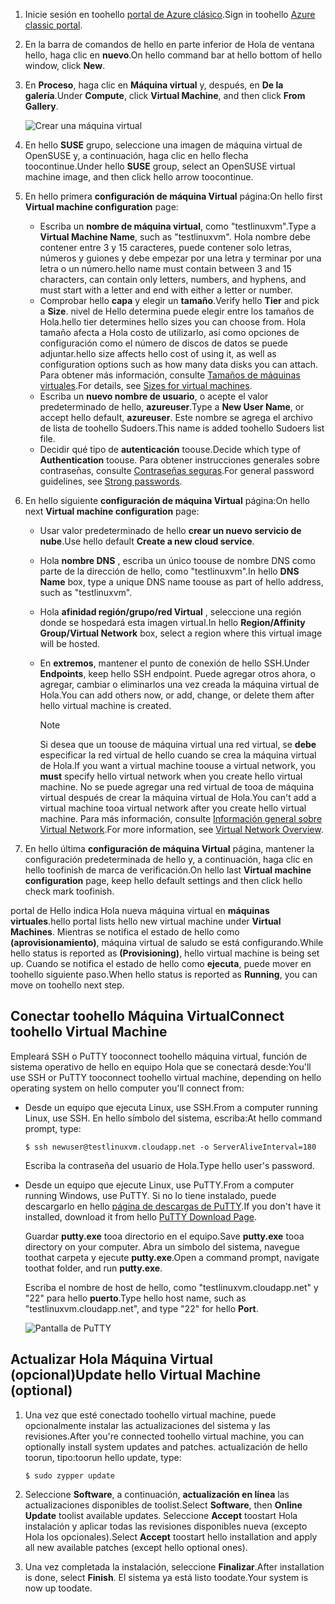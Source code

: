 1. <span data-ttu-id="3c2f9-101">Inicie sesión en toohello [portal de Azure clásico](http://manage.windowsazure.com).</span><span class="sxs-lookup"><span data-stu-id="3c2f9-101">Sign in toohello [Azure classic portal](http://manage.windowsazure.com).</span></span>  
2. <span data-ttu-id="3c2f9-102">En la barra de comandos de hello en parte inferior de Hola de ventana hello, haga clic en **nuevo**.</span><span class="sxs-lookup"><span data-stu-id="3c2f9-102">On hello command bar at hello bottom of hello window, click **New**.</span></span>
3. <span data-ttu-id="3c2f9-103">En **Proceso**, haga clic en **Máquina virtual** y, después, en **De la galería**.</span><span class="sxs-lookup"><span data-stu-id="3c2f9-103">Under **Compute**, click **Virtual Machine**, and then click **From Gallery**.</span></span>
   
    ![Crear una máquina virtual][Image1]
4. <span data-ttu-id="3c2f9-105">En hello **SUSE** grupo, seleccione una imagen de máquina virtual de OpenSUSE y, a continuación, haga clic en hello flecha toocontinue.</span><span class="sxs-lookup"><span data-stu-id="3c2f9-105">Under hello **SUSE** group, select an OpenSUSE virtual machine image, and then click hello arrow toocontinue.</span></span>
5. <span data-ttu-id="3c2f9-106">En hello primera **configuración de máquina Virtual** página:</span><span class="sxs-lookup"><span data-stu-id="3c2f9-106">On hello first **Virtual machine configuration** page:</span></span>
   
   * <span data-ttu-id="3c2f9-107">Escriba un **nombre de máquina virtual**, como "testlinuxvm".</span><span class="sxs-lookup"><span data-stu-id="3c2f9-107">Type a **Virtual Machine Name**, such as "testlinuxvm".</span></span> <span data-ttu-id="3c2f9-108">Hola nombre debe contener entre 3 y 15 caracteres, puede contener solo letras, números y guiones y debe empezar por una letra y terminar por una letra o un número.</span><span class="sxs-lookup"><span data-stu-id="3c2f9-108">hello name must contain between 3 and 15 characters, can contain only letters, numbers, and hyphens, and must start with a letter and end with either a letter or number.</span></span>
   * <span data-ttu-id="3c2f9-109">Comprobar hello **capa** y elegir un **tamaño**.</span><span class="sxs-lookup"><span data-stu-id="3c2f9-109">Verify hello **Tier** and pick a **Size**.</span></span> <span data-ttu-id="3c2f9-110">nivel de Hello determina puede elegir entre los tamaños de Hola.</span><span class="sxs-lookup"><span data-stu-id="3c2f9-110">hello tier determines hello sizes you can choose from.</span></span> <span data-ttu-id="3c2f9-111">Hola tamaño afecta a Hola costo de utilizarlo, así como opciones de configuración como el número de discos de datos se puede adjuntar.</span><span class="sxs-lookup"><span data-stu-id="3c2f9-111">hello size affects hello cost of using it, as well as configuration options such as how many data disks you can attach.</span></span> <span data-ttu-id="3c2f9-112">Para obtener más información, consulte [Tamaños de máquinas virtuales](../articles/virtual-machines/linux/sizes.md?toc=%2fazure%2fvirtual-machines%2flinux%2ftoc.json).</span><span class="sxs-lookup"><span data-stu-id="3c2f9-112">For details, see [Sizes for virtual machines](../articles/virtual-machines/linux/sizes.md?toc=%2fazure%2fvirtual-machines%2flinux%2ftoc.json).</span></span>
   * <span data-ttu-id="3c2f9-113">Escriba un **nuevo nombre de usuario**, o acepte el valor predeterminado de hello, **azureuser**.</span><span class="sxs-lookup"><span data-stu-id="3c2f9-113">Type a **New User Name**, or accept hello default, **azureuser**.</span></span> <span data-ttu-id="3c2f9-114">Este nombre se agrega el archivo de lista de toohello Sudoers.</span><span class="sxs-lookup"><span data-stu-id="3c2f9-114">This name is added toohello Sudoers list file.</span></span>
   * <span data-ttu-id="3c2f9-115">Decidir qué tipo de **autenticación** toouse.</span><span class="sxs-lookup"><span data-stu-id="3c2f9-115">Decide which type of **Authentication** toouse.</span></span> <span data-ttu-id="3c2f9-116">Para obtener instrucciones generales sobre contraseñas, consulte [Contraseñas seguras](http://msdn.microsoft.com/library/ms161962.aspx).</span><span class="sxs-lookup"><span data-stu-id="3c2f9-116">For general password guidelines, see [Strong passwords](http://msdn.microsoft.com/library/ms161962.aspx).</span></span>
6. <span data-ttu-id="3c2f9-117">En hello siguiente **configuración de máquina Virtual** página:</span><span class="sxs-lookup"><span data-stu-id="3c2f9-117">On hello next **Virtual machine configuration** page:</span></span>
   
   * <span data-ttu-id="3c2f9-118">Usar valor predeterminado de hello **crear un nuevo servicio de nube**.</span><span class="sxs-lookup"><span data-stu-id="3c2f9-118">Use hello default **Create a new cloud service**.</span></span>
   * <span data-ttu-id="3c2f9-119">Hola **nombre DNS** , escriba un único toouse de nombre DNS como parte de la dirección de hello, como "testlinuxvm".</span><span class="sxs-lookup"><span data-stu-id="3c2f9-119">In hello **DNS Name** box, type a unique DNS name toouse as part of hello address, such as "testlinuxvm".</span></span>
   * <span data-ttu-id="3c2f9-120">Hola **afinidad región/grupo/red Virtual** , seleccione una región donde se hospedará esta imagen virtual.</span><span class="sxs-lookup"><span data-stu-id="3c2f9-120">In hello **Region/Affinity Group/Virtual Network** box, select a region where this virtual image will be hosted.</span></span>
   * <span data-ttu-id="3c2f9-121">En **extremos**, mantener el punto de conexión de hello SSH.</span><span class="sxs-lookup"><span data-stu-id="3c2f9-121">Under **Endpoints**, keep hello SSH endpoint.</span></span> <span data-ttu-id="3c2f9-122">Puede agregar otros ahora, o agregar, cambiar o eliminarlos una vez creada la máquina virtual de Hola.</span><span class="sxs-lookup"><span data-stu-id="3c2f9-122">You can add others now, or add, change, or delete them after hello virtual machine is created.</span></span>
     
     > [!NOTE]
     > <span data-ttu-id="3c2f9-123">Si desea que un toouse de máquina virtual una red virtual, se **debe** especificar la red virtual de hello cuando se crea la máquina virtual de Hola.</span><span class="sxs-lookup"><span data-stu-id="3c2f9-123">If you want a virtual machine toouse a virtual network, you **must** specify hello virtual network when you create hello virtual machine.</span></span> <span data-ttu-id="3c2f9-124">No se puede agregar una red virtual de tooa de máquina virtual después de crear la máquina virtual de Hola.</span><span class="sxs-lookup"><span data-stu-id="3c2f9-124">You can't add a virtual machine tooa virtual network after you create hello virtual machine.</span></span> <span data-ttu-id="3c2f9-125">Para más información, consulte [Información general sobre Virtual Network](../articles/virtual-network/virtual-networks-overview.md).</span><span class="sxs-lookup"><span data-stu-id="3c2f9-125">For more information, see [Virtual Network Overview](../articles/virtual-network/virtual-networks-overview.md).</span></span>
     > 
     > 
7. <span data-ttu-id="3c2f9-126">En hello última **configuración de máquina Virtual** página, mantener la configuración predeterminada de hello y, a continuación, haga clic en hello toofinish de marca de verificación.</span><span class="sxs-lookup"><span data-stu-id="3c2f9-126">On hello last **Virtual machine configuration** page, keep hello default settings and then click hello check mark toofinish.</span></span>

<span data-ttu-id="3c2f9-127">portal de Hello indica Hola nueva máquina virtual en **máquinas virtuales**.</span><span class="sxs-lookup"><span data-stu-id="3c2f9-127">hello portal lists hello new virtual machine under **Virtual Machines**.</span></span> <span data-ttu-id="3c2f9-128">Mientras se notifica el estado de hello como **(aprovisionamiento)**, máquina virtual de saludo se está configurando.</span><span class="sxs-lookup"><span data-stu-id="3c2f9-128">While hello status is reported as **(Provisioning)**, hello virtual machine is being set up.</span></span> <span data-ttu-id="3c2f9-129">Cuando se notifica el estado de hello como **ejecuta**, puede mover en toohello siguiente paso.</span><span class="sxs-lookup"><span data-stu-id="3c2f9-129">When hello status is reported as **Running**, you can move on toohello next step.</span></span>

## <a name="connect-toohello-virtual-machine"></a><span data-ttu-id="3c2f9-130">Conectar toohello Máquina Virtual</span><span class="sxs-lookup"><span data-stu-id="3c2f9-130">Connect toohello Virtual Machine</span></span>
<span data-ttu-id="3c2f9-131">Empleará SSH o PuTTY tooconnect toohello máquina virtual, función de sistema operativo de hello en equipo Hola que se conectará desde:</span><span class="sxs-lookup"><span data-stu-id="3c2f9-131">You'll use SSH or PuTTY tooconnect toohello virtual machine, depending on hello operating system on hello computer you'll connect from:</span></span>

* <span data-ttu-id="3c2f9-132">Desde un equipo que ejecuta Linux, use SSH.</span><span class="sxs-lookup"><span data-stu-id="3c2f9-132">From a computer running Linux, use SSH.</span></span> <span data-ttu-id="3c2f9-133">En hello símbolo del sistema, escriba:</span><span class="sxs-lookup"><span data-stu-id="3c2f9-133">At hello command prompt, type:</span></span>
  
    `$ ssh newuser@testlinuxvm.cloudapp.net -o ServerAliveInterval=180`
  
    <span data-ttu-id="3c2f9-134">Escriba la contraseña del usuario de Hola.</span><span class="sxs-lookup"><span data-stu-id="3c2f9-134">Type hello user's password.</span></span>
* <span data-ttu-id="3c2f9-135">Desde un equipo que ejecute Linux, use PuTTY.</span><span class="sxs-lookup"><span data-stu-id="3c2f9-135">From a computer running Windows, use PuTTY.</span></span> <span data-ttu-id="3c2f9-136">Si no lo tiene instalado, puede descargarlo en hello [página de descargas de PuTTY][PuTTYDownload].</span><span class="sxs-lookup"><span data-stu-id="3c2f9-136">If you don't have it installed, download it from hello [PuTTY Download Page][PuTTYDownload].</span></span>
  
    <span data-ttu-id="3c2f9-137">Guardar **putty.exe** tooa directorio en el equipo.</span><span class="sxs-lookup"><span data-stu-id="3c2f9-137">Save **putty.exe** tooa directory on your computer.</span></span> <span data-ttu-id="3c2f9-138">Abra un símbolo del sistema, navegue toothat carpeta y ejecute **putty.exe**.</span><span class="sxs-lookup"><span data-stu-id="3c2f9-138">Open a command prompt, navigate toothat folder, and run **putty.exe**.</span></span>
  
    <span data-ttu-id="3c2f9-139">Escriba el nombre de host de hello, como "testlinuxvm.cloudapp.net" y "22" para hello **puerto**.</span><span class="sxs-lookup"><span data-stu-id="3c2f9-139">Type hello host name, such as "testlinuxvm.cloudapp.net", and type "22" for hello **Port**.</span></span>
  
    ![Pantalla de PuTTY][Image6]  

## <a name="update-hello-virtual-machine-optional"></a><span data-ttu-id="3c2f9-141">Actualizar Hola Máquina Virtual (opcional)</span><span class="sxs-lookup"><span data-stu-id="3c2f9-141">Update hello Virtual Machine (optional)</span></span>
1. <span data-ttu-id="3c2f9-142">Una vez que esté conectado toohello virtual machine, puede opcionalmente instalar las actualizaciones del sistema y las revisiones.</span><span class="sxs-lookup"><span data-stu-id="3c2f9-142">After you're connected toohello virtual machine, you can optionally install system updates and patches.</span></span> <span data-ttu-id="3c2f9-143">actualización de hello toorun, tipo:</span><span class="sxs-lookup"><span data-stu-id="3c2f9-143">toorun hello update, type:</span></span>
   
    `$ sudo zypper update`
2. <span data-ttu-id="3c2f9-144">Seleccione **Software**, a continuación, **actualización en línea** las actualizaciones disponibles de toolist.</span><span class="sxs-lookup"><span data-stu-id="3c2f9-144">Select **Software**, then **Online Update** toolist available updates.</span></span> <span data-ttu-id="3c2f9-145">Seleccione **Accept** toostart Hola instalación y aplicar todas las revisiones disponibles nueva (excepto Hola los opcionales).</span><span class="sxs-lookup"><span data-stu-id="3c2f9-145">Select **Accept** toostart hello installation and apply all new available patches (except hello optional ones).</span></span>
3. <span data-ttu-id="3c2f9-146">Una vez completada la instalación, seleccione **Finalizar**.</span><span class="sxs-lookup"><span data-stu-id="3c2f9-146">After installation is done, select **Finish**.</span></span>  <span data-ttu-id="3c2f9-147">El sistema ya está listo toodate.</span><span class="sxs-lookup"><span data-stu-id="3c2f9-147">Your system is now up toodate.</span></span>

[PuTTYDownload]: http://www.puttyssh.org/download.html

[Image1]: ./media/create-and-configure-opensuse-vm-in-portal/CreateVM.png

[Image6]: ./media/create-and-configure-opensuse-vm-in-portal/putty.png
